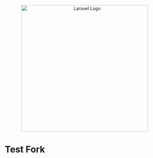<p align="center"><img src="https://encrypted-tbn0.gstatic.com/images?q=tbn:ANd9GcQX7E76X9nJviYvHjqXpPIsvisTgkj_CGogUQ&usqp=CAU" width="400" alt="Laravel Logo"></p>

# Test Fork
